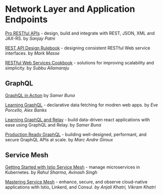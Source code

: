 # Network Layer and Application Endpoints

[Pro RESTful APIs](https://files.idax.me/read/tech-books/P/pro-restful-apis.pdf) - design, build and integrate with REST, JSON, XML and JAX-RS. by _Sanjay Patni_

[REST API Design Rulebook](https://files.idax.me/read/tech-books/R/rest-api-design-rulebook.pdf) - designing consistent RESTful Web service interfaces. by _Mark Masse_

[RESTful Web Services Cookbook](https://files.idax.me/read/tech-books/R/restful-web-services-cookbook.pdf) - solutions for improving scalability and simplicity. by _Subbu Allamaraju_

## GraphQL

[GraphQL in Action](https://files.idax.me/read/tech-books/G/graphql-in-action.pdf) by _Samer Buna_

[Learning GraphQL](https://files.idax.me/read/tech-books/L/learning-graphql.pdf) - declarative data fetching for modren web apps. by _Eve Porcello, Alex Banks_

[Learning GraphQL and Relay](https://files.idax.me/read/tech-books/L/learning-graphql-and-relay.pdf) - build data-driven react applications with ease using GraphQL and Relay. by _Samer Buna_

[Production Ready GraphQL](https://files.idax.me/read/tech-books/P/production-ready-graphql.pdf) - building well-designed, performant, and secure GraphQL APIs at scale. by _Marc Andre Giroux_

## Service Mesh

[Getting Started with Istio Service Mesh](https://files.idax.me/read/tech-books/G/getting-started-with-istio-service-mesh.pdf) - manage microservices in Kubernetes. by _Rahul Sharma, Avinash Singh_

[Mastering Service Mesh](https://files.idax.me/read/tech-books/M/mastering-service-mesh.pdf) - enhance, secure, and observe cloud-native applications with Istio, Linkerd, and Consul. _by Anjali Khatri, Vikram Khatri_

